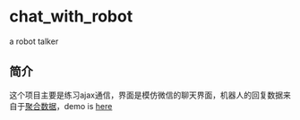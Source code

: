 # chat_with_robot
a robot talker 
## 简介
这个项目主要是练习ajax通信，界面是模仿微信的聊天界面，机器人的回复数据来自于[聚合数据](https://www.juhe.cn/docs/api/id/112)，demo is [here](http://blog.xiaoboma.com/chat_with_robot/)
